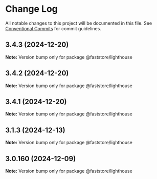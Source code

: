 # Change Log

All notable changes to this project will be documented in this file.
See [Conventional Commits](https://conventionalcommits.org) for commit guidelines.

## 3.4.3 (2024-12-20)

**Note:** Version bump only for package @faststore/lighthouse

## 3.4.2 (2024-12-20)

**Note:** Version bump only for package @faststore/lighthouse

## 3.4.1 (2024-12-20)

**Note:** Version bump only for package @faststore/lighthouse

## 3.1.3 (2024-12-13)

**Note:** Version bump only for package @faststore/lighthouse

## 3.0.160 (2024-12-09)

**Note:** Version bump only for package @faststore/lighthouse
